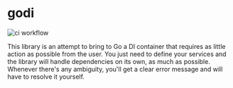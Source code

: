 # godi

![ci workflow](https://github.com/michalkurzeja/godi/actions/workflows/build.yaml/badge.svg)

This library is an attempt to bring to Go a DI container that requires as little action as possible from the user.
You just need to define your services and the library will handle dependencies on its own, as much as possible.
Whenever there's any ambiguity, you'll get a clear error message and will have to resolve it yourself.
